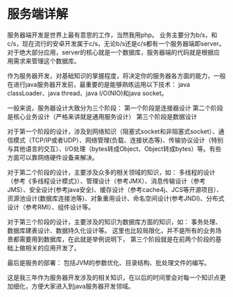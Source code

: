 # 服务端详解

服务器端开发是世界上最有意思的工作，当然我用php。
业务主要分为b/s，和c/s，现在流行的安卓开发属于c/s，无论b/s还是c/s都有一个服务器端即server。对于绝大部分应用，server的核心就是一个数据库，服务器端的代码就是根据应用需求来管理这个数据库。


作为服务器开发，对基础知识的掌握程度，将决定你的服务器各方面的能力，一般在进行java服务器开发前，最重要的是能够熟练运用以下技术：
java classLoader、java thread、java I/O(NIO)和java socket。
 
一般来说，服务器设计大致分为三个阶段：
第一个阶段是连接器设计
第二个阶段是核心业务设计（严格来讲就是通用服务设计）
第三个阶段是数据设计
 
对于第一个阶段的设计，涉及到网络知识（阻塞式socket和非阻塞式socket）、通信模式（TCP/IP或者UDP）、网络管理(负载、连接状态等)、传输协议设计（特别与其他语言的交互）、I/O处理（bytes转成Object、Object转成bytes）等。有些方面可以靠网络硬件设备来解决。
 
对于第二个阶段的设计，主要涉及众多的相关领域的知识，如：
多线程的设计（参考《多线程设计模式》）、管理设计（参考JMX）、消息传输设计（参考JMS）、安全设计(参考java安全)、缓存设计（参考cache4j、JCS等开源项目）、资源池设计(数据库连接池等)、对象重用设计、命名空间设计(参考JNDI)、分布式设计（参考RMI）、组件设计等。
 
对于第三个阶段的设计，主要涉及的知识为数据库方面的知识，如：
事务处理、数据库建表设计、数据持久化设计等。
这里也比较局限化，并不是所有的业务场景都需要用到数据库，在此就是举例说明下，
第三个阶段就是在前两个阶段的基础上做相关的应用开发了。
 
 
最后是服务的部署：
包括JVM的参数优化、目录结构、批处理文件的编写。
 
 
这是我三年作为服务器开发涉及的相关知识，在以后的时间里会对每一个知识点更加细化，方便大家进入到java服务器开发领域。